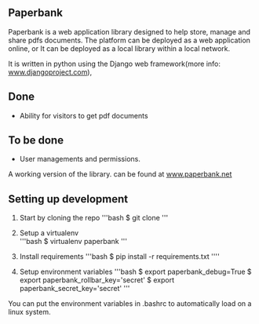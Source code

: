 ## Paperbank 

Paperbank is a web application library designed to help store, manage and share pdfs documents.
The platform can be deployed as a web application online, or It can be deployed as a local
library within a local network.

It is written in python using the Django web framework(more info: www.djangoproject.com),

## Done
* Ability for visitors to get pdf documents

## To be done
* User managements  and permissions.

A working version of the library. can be found at www.paperbank.net

## Setting up development

1. Start by cloning the repo
'''bash
$ git clone 
'''

2. Setup a virtualenv\
'''bash
$ virtualenv paperbank
'''
3. Install requirements
'''bash
$ pip install -r requirements.txt
''''

4. Setup environment variables
'''bash
$ export paperbank_debug=True
$ export paperbank_rollbar_key='secret'
$ export paperbank_secret_key='secret'
'''

You can put the environment variables in .bashrc to automatically load on a linux system.
